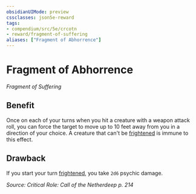 ```yaml
---
obsidianUIMode: preview
cssclasses: json5e-reward
tags:
- compendium/src/5e/crcotn
- reward/fragment-of-suffering
aliases: ["Fragment of Abhorrence"]
---
```

# Fragment of Abhorrence
*Fragment of Suffering*  

## Benefit

Once on each of your turns when you hit a creature with a weapon attack roll, you can force the target to move up to 10 feet away from you in a direction of your choice. A creature that can't be [frightened](Mechanics/Rules/conditions.md#Frightened) is immune to this effect.

## Drawback

If you start your turn [frightened](Mechanics/Rules/conditions.md#Frightened), you take `2d6` psychic damage.

*Source: Critical Role: Call of the Netherdeep p. 214*